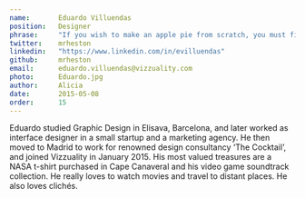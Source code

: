 ```yaml
---
name:       Eduardo Villuendas
position:   Designer
phrase:     "If you wish to make an apple pie from scratch, you must first invent the universe."
twitter:    mrheston
linkedin:   "https://www.linkedin.com/in/evilluendas"
github:		mrheston
email:      eduardo.villuendas@vizzuality.com
photo:      Eduardo.jpg
author:     Alicia
date:       2015-05-08
order: 		15
---
```


 Eduardo studied Graphic Design in Elisava, Barcelona, and later worked as interface designer in a small startup and a marketing agency. He then moved to Madrid to work for  renowned design consultancy ‘The Cocktail’, and joined Vizzuality in January 2015. 
 His most valued treasures are a NASA t-shirt purchased in Cape Canaveral and his video game soundtrack collection. He really loves to watch movies and travel to distant places. He also loves clichés.
